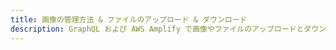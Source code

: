 ```yaml
---
title: 画像の管理方法 & ファイルのアップロード & ダウンロード
description: GraphQL および AWS Amplify で画像やファイルのアップロードとダウンロードを管理する方法
---
```


<inline-fragment platform="js" src="~/guides/api-graphql/fragments/js/image-and-file-uploads.md"></inline-fragment> 